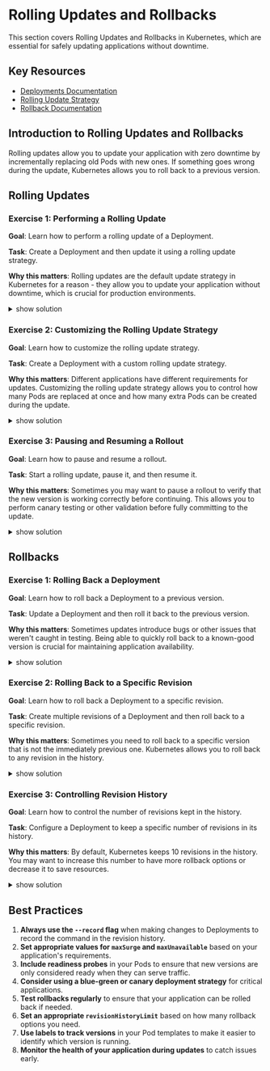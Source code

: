# Rolling Updates and Rollbacks

This section covers Rolling Updates and Rollbacks in Kubernetes, which are essential for safely updating applications without downtime.

## Key Resources

- [Deployments Documentation](https://kubernetes.io/docs/concepts/workloads/controllers/deployment/)
- [Rolling Update Strategy](https://kubernetes.io/docs/concepts/workloads/controllers/deployment/#rolling-update-deployment)
- [Rollback Documentation](https://kubernetes.io/docs/concepts/workloads/controllers/deployment/#rolling-back-a-deployment)

## Introduction to Rolling Updates and Rollbacks

Rolling updates allow you to update your application with zero downtime by incrementally replacing old Pods with new ones. If something goes wrong during the update, Kubernetes allows you to roll back to a previous version.

## Rolling Updates

### Exercise 1: Performing a Rolling Update

**Goal**: Learn how to perform a rolling update of a Deployment.

**Task**: Create a Deployment and then update it using a rolling update strategy.

**Why this matters**: Rolling updates are the default update strategy in Kubernetes for a reason - they allow you to update your application without downtime, which is crucial for production environments.

<details><summary>show solution</summary>
<p>

**Step 1: Create a Deployment with version 1 of an application**

Create a file named `deployment-v1.yaml`:

```yaml
apiVersion: apps/v1
kind: Deployment
metadata:
  name: web-app
spec:
  replicas: 3
  selector:
    matchLabels:
      app: web-app
  strategy:
    type: RollingUpdate
    rollingUpdate:
      maxSurge: 1
      maxUnavailable: 1
  template:
    metadata:
      labels:
        app: web-app
        version: v1
    spec:
      containers:
      - name: web-app
        image: nginx:1.19
        ports:
        - containerPort: 80
        readinessProbe:
          httpGet:
            path: /
            port: 80
          initialDelaySeconds: 5
          periodSeconds: 5
```

Apply the configuration:

```bash
kubectl apply -f deployment-v1.yaml
```

**Step 2: Verify that the Deployment is running**

```bash
kubectl get deployments
kubectl get pods -l app=web-app
```

**Step 3: Update the Deployment to version 2**

You can update the Deployment in several ways:

Option 1: Using `kubectl set image`:

```bash
kubectl set image deployment/web-app web-app=nginx:1.20 --record
```

Option 2: Editing the Deployment:

```bash
kubectl edit deployment web-app
```

Change the image from `nginx:1.19` to `nginx:1.20`.

Option 3: Applying an updated YAML file:

Create a file named `deployment-v2.yaml`:

```yaml
apiVersion: apps/v1
kind: Deployment
metadata:
  name: web-app
spec:
  replicas: 3
  selector:
    matchLabels:
      app: web-app
  strategy:
    type: RollingUpdate
    rollingUpdate:
      maxSurge: 1
      maxUnavailable: 1
  template:
    metadata:
      labels:
        app: web-app
        version: v2
    spec:
      containers:
      - name: web-app
        image: nginx:1.20
        ports:
        - containerPort: 80
        readinessProbe:
          httpGet:
            path: /
            port: 80
          initialDelaySeconds: 5
          periodSeconds: 5
```

Apply the configuration:

```bash
kubectl apply -f deployment-v2.yaml
```

**Step 4: Watch the rolling update in progress**

```bash
kubectl rollout status deployment/web-app
```

You can also watch the Pods being replaced:

```bash
kubectl get pods -l app=web-app -w
```

**What this does**:

- Creates a Deployment with 3 replicas running nginx:1.19
- Updates the Deployment to use nginx:1.20
- Kubernetes performs a rolling update, replacing the old Pods one by one
- The `maxSurge: 1` setting allows at most 1 extra Pod to be created during the update
- The `maxUnavailable: 1` setting allows at most 1 Pod to be unavailable during the update
- The readiness probe ensures that new Pods are only considered ready when they can serve traffic

This demonstrates how to perform a rolling update, which is the default update strategy for Deployments.

</p>
</details>

### Exercise 2: Customizing the Rolling Update Strategy

**Goal**: Learn how to customize the rolling update strategy.

**Task**: Create a Deployment with a custom rolling update strategy.

**Why this matters**: Different applications have different requirements for updates. Customizing the rolling update strategy allows you to control how many Pods are replaced at once and how many extra Pods can be created during the update.

<details><summary>show solution</summary>
<p>

**Step 1: Create a Deployment with a custom rolling update strategy**

Create a file named `custom-rolling-update.yaml`:

```yaml
apiVersion: apps/v1
kind: Deployment
metadata:
  name: custom-update
spec:
  replicas: 5
  selector:
    matchLabels:
      app: custom-update
  strategy:
    type: RollingUpdate
    rollingUpdate:
      maxSurge: 2
      maxUnavailable: 0
  template:
    metadata:
      labels:
        app: custom-update
    spec:
      containers:
      - name: web-app
        image: nginx:1.19
        ports:
        - containerPort: 80
```

Apply the configuration:

```bash
kubectl apply -f custom-rolling-update.yaml
```

**Step 2: Update the Deployment**

```bash
kubectl set image deployment/custom-update web-app=nginx:1.20 --record
```

**Step 3: Watch the rolling update in progress**

```bash
kubectl rollout status deployment/custom-update
```

You can also watch the Pods being replaced:

```bash
kubectl get pods -l app=custom-update -w
```

**What this does**:

- Creates a Deployment with 5 replicas
- Sets `maxSurge: 2`, which allows at most 2 extra Pods to be created during the update
- Sets `maxUnavailable: 0`, which ensures that all existing Pods remain available during the update
- Updates the Deployment, and Kubernetes performs a rolling update according to the specified strategy

This demonstrates how to customize the rolling update strategy to meet specific requirements. In this case, the strategy ensures that there is no reduction in capacity during the update (zero downtime).

</p>
</details>

### Exercise 3: Pausing and Resuming a Rollout

**Goal**: Learn how to pause and resume a rollout.

**Task**: Start a rolling update, pause it, and then resume it.

**Why this matters**: Sometimes you may want to pause a rollout to verify that the new version is working correctly before continuing. This allows you to perform canary testing or other validation before fully committing to the update.

<details><summary>show solution</summary>
<p>

**Step 1: Create a Deployment**

Create a file named `pausable-deployment.yaml`:

```yaml
apiVersion: apps/v1
kind: Deployment
metadata:
  name: pausable-app
spec:
  replicas: 6
  selector:
    matchLabels:
      app: pausable-app
  strategy:
    type: RollingUpdate
    rollingUpdate:
      maxSurge: 1
      maxUnavailable: 1
  template:
    metadata:
      labels:
        app: pausable-app
    spec:
      containers:
      - name: web-app
        image: nginx:1.19
        ports:
        - containerPort: 80
```

Apply the configuration:

```bash
kubectl apply -f pausable-deployment.yaml
```

**Step 2: Start a rolling update**

```bash
kubectl set image deployment/pausable-app web-app=nginx:1.20 --record
```

**Step 3: Pause the rollout**

```bash
kubectl rollout pause deployment/pausable-app
```

**Step 4: Check the status of the rollout**

```bash
kubectl rollout status deployment/pausable-app
```

You should see that the rollout is paused.

You can also check the Pods:

```bash
kubectl get pods -l app=pausable-app
```

You should see a mix of old and new Pods.

**Step 5: Resume the rollout**

```bash
kubectl rollout resume deployment/pausable-app
```

**Step 6: Verify that the rollout completes**

```bash
kubectl rollout status deployment/pausable-app
```

**What this does**:

- Creates a Deployment with 6 replicas
- Starts a rolling update to a new version
- Pauses the rollout in the middle, leaving some Pods with the old version and some with the new version
- Resumes the rollout, allowing it to complete

This demonstrates how to pause and resume a rollout, which can be useful for canary testing or other validation before fully committing to an update.

</p>
</details>

## Rollbacks

### Exercise 1: Rolling Back a Deployment

**Goal**: Learn how to roll back a Deployment to a previous version.

**Task**: Update a Deployment and then roll it back to the previous version.

**Why this matters**: Sometimes updates introduce bugs or other issues that weren't caught in testing. Being able to quickly roll back to a known-good version is crucial for maintaining application availability.

<details><summary>show solution</summary>
<p>

**Step 1: Create a Deployment with version 1**

Create a file named `rollback-deployment-v1.yaml`:

```yaml
apiVersion: apps/v1
kind: Deployment
metadata:
  name: rollback-app
spec:
  replicas: 3
  selector:
    matchLabels:
      app: rollback-app
  template:
    metadata:
      labels:
        app: rollback-app
        version: v1
    spec:
      containers:
      - name: web-app
        image: nginx:1.19
        ports:
        - containerPort: 80
```

Apply the configuration:

```bash
kubectl apply -f rollback-deployment-v1.yaml --record
```

**Step 2: Update the Deployment to version 2**

```bash
kubectl set image deployment/rollback-app web-app=nginx:1.20 --record
```

**Step 3: Verify that the update completed**

```bash
kubectl rollout status deployment/rollback-app
```

**Step 4: View the rollout history**

```bash
kubectl rollout history deployment/rollback-app
```

You should see two revisions in the history.

**Step 5: Roll back to the previous version**

```bash
kubectl rollout undo deployment/rollback-app
```

**Step 6: Verify that the rollback completed**

```bash
kubectl rollout status deployment/rollback-app
```

**Step 7: Check the current version**

```bash
kubectl get deployment rollback-app -o jsonpath='{.spec.template.spec.containers[0].image}'
```

You should see that the image is back to nginx:1.19.

**What this does**:

- Creates a Deployment with version 1
- Updates the Deployment to version 2
- Rolls back the Deployment to version 1
- Kubernetes performs a rolling update to revert to the previous version

This demonstrates how to roll back a Deployment to a previous version, which is useful when an update introduces issues.

</p>
</details>

### Exercise 2: Rolling Back to a Specific Revision

**Goal**: Learn how to roll back a Deployment to a specific revision.

**Task**: Create multiple revisions of a Deployment and then roll back to a specific revision.

**Why this matters**: Sometimes you need to roll back to a specific version that is not the immediately previous one. Kubernetes allows you to roll back to any revision in the history.

<details><summary>show solution</summary>
<p>

**Step 1: Create a Deployment with version 1**

Create a file named `multi-revision-deployment.yaml`:

```yaml
apiVersion: apps/v1
kind: Deployment
metadata:
  name: multi-revision-app
spec:
  replicas: 3
  selector:
    matchLabels:
      app: multi-revision-app
  template:
    metadata:
      labels:
        app: multi-revision-app
        version: v1
    spec:
      containers:
      - name: web-app
        image: nginx:1.18
        ports:
        - containerPort: 80
```

Apply the configuration:

```bash
kubectl apply -f multi-revision-deployment.yaml --record
```

**Step 2: Update the Deployment to version 2**

```bash
kubectl set image deployment/multi-revision-app web-app=nginx:1.19 --record
```

**Step 3: Update the Deployment to version 3**

```bash
kubectl set image deployment/multi-revision-app web-app=nginx:1.20 --record
```

**Step 4: View the rollout history**

```bash
kubectl rollout history deployment/multi-revision-app
```

You should see three revisions in the history.

**Step 5: View the details of a specific revision**

```bash
kubectl rollout history deployment/multi-revision-app --revision=2
```

This will show the details of revision 2.

**Step 6: Roll back to revision 1**

```bash
kubectl rollout undo deployment/multi-revision-app --to-revision=1
```

**Step 7: Verify that the rollback completed**

```bash
kubectl rollout status deployment/multi-revision-app
```

**Step 8: Check the current version**

```bash
kubectl get deployment multi-revision-app -o jsonpath='{.spec.template.spec.containers[0].image}'
```

You should see that the image is back to nginx:1.18.

**What this does**:

- Creates a Deployment with version 1 (nginx:1.18)
- Updates the Deployment to version 2 (nginx:1.19)
- Updates the Deployment to version 3 (nginx:1.20)
- Views the rollout history to see all revisions
- Rolls back to revision 1 (nginx:1.18)
- Kubernetes performs a rolling update to revert to the specified revision

This demonstrates how to roll back a Deployment to a specific revision, which is useful when you need to go back to a version that is not the immediately previous one.

</p>
</details>

### Exercise 3: Controlling Revision History

**Goal**: Learn how to control the number of revisions kept in the history.

**Task**: Configure a Deployment to keep a specific number of revisions in its history.

**Why this matters**: By default, Kubernetes keeps 10 revisions in the history. You may want to increase this number to have more rollback options or decrease it to save resources.

<details><summary>show solution</summary>
<p>

**Step 1: Create a Deployment with a custom revision history limit**

Create a file named `revision-history-deployment.yaml`:

```yaml
apiVersion: apps/v1
kind: Deployment
metadata:
  name: history-app
spec:
  replicas: 3
  revisionHistoryLimit: 5
  selector:
    matchLabels:
      app: history-app
  template:
    metadata:
      labels:
        app: history-app
    spec:
      containers:
      - name: web-app
        image: nginx:1.18
        ports:
        - containerPort: 80
```

Apply the configuration:

```bash
kubectl apply -f revision-history-deployment.yaml --record
```

**Step 2: Make multiple updates to the Deployment**

```bash
kubectl set image deployment/history-app web-app=nginx:1.19 --record
kubectl set image deployment/history-app web-app=nginx:1.20 --record
kubectl set image deployment/history-app web-app=nginx:1.21 --record
kubectl set image deployment/history-app web-app=nginx:1.22 --record
kubectl set image deployment/history-app web-app=nginx:1.23 --record
kubectl set image deployment/history-app web-app=nginx:1.24 --record
```

**Step 3: View the rollout history**

```bash
kubectl rollout history deployment/history-app
```

You should see at most 5 revisions in the history, even though you made 6 updates.

**What this does**:

- Creates a Deployment with `revisionHistoryLimit: 5`
- Makes multiple updates to the Deployment
- Kubernetes keeps only the 5 most recent revisions in the history
- Older revisions are automatically deleted

This demonstrates how to control the number of revisions kept in the history, which can be useful for managing resources or ensuring that you have enough rollback options.

</p>
</details>

## Best Practices

1. **Always use the `--record` flag** when making changes to Deployments to record the command in the revision history.
2. **Set appropriate values for `maxSurge` and `maxUnavailable`** based on your application's requirements.
3. **Include readiness probes** in your Pods to ensure that new versions are only considered ready when they can serve traffic.
4. **Consider using a blue-green or canary deployment strategy** for critical applications.
5. **Test rollbacks regularly** to ensure that your application can be rolled back if needed.
6. **Set an appropriate `revisionHistoryLimit`** based on how many rollback options you need.
7. **Use labels to track versions** in your Pod templates to make it easier to identify which version is running.
8. **Monitor the health of your application during updates** to catch issues early.
